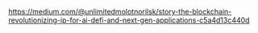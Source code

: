 https://medium.com/@unlimitedmolotnorilsk/story-the-blockchain-revolutionizing-ip-for-ai-defi-and-next-gen-applications-c5a4d13c440d
